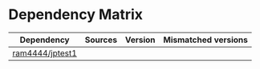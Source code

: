# Dependency Matrix

Dependency | Sources | Version | Mismatched versions
---------- | ------- | ------- | -------------------
[ram4444/jptest1](https://github.com/ram4444/jptest1.git) |  | []() | 
